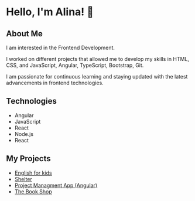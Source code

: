 
# Hello, I'm Alina! 👋

## About Me

I am interested in the Frontend Development.

I worked on different projects that allowed me to develop my skills in HTML, CSS, and JavaScript, Angular, TypeScript, Bootstrap, Git. 

 I am passionate for continuous learning and staying updated with the latest advancements in frontend technologies. 

## Technologies

- Angular
- JavaScript
- React
- Node.js
- React
  
## My Projects

- [English for kids](https://alinkakhu.github.io/English-for-kids/english/)
- [Shelter](https://alinkakhu.github.io/Shelter/pages/main/index.html)
- [Project Managment App (Angular)](https://alinkakhu.github.io/project-managment/welcome-page)
- [The Book Shop](https://alinkakhu.github.io/Book_Shop/index.html)




